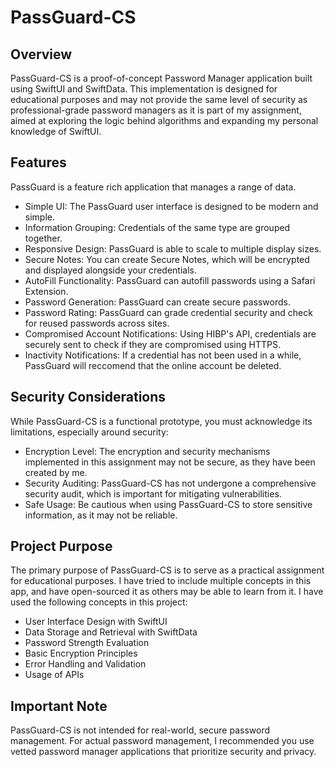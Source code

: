 # PassGuard-CS

## Overview
PassGuard-CS is a proof-of-concept Password Manager application built using SwiftUI and SwiftData. This implementation is designed for educational purposes and may not provide the same level of security as professional-grade password managers as it is part of my assignment, aimed at exploring the logic behind algorithms and expanding my personal knowledge of SwiftUI.

## Features
PassGuard is a feature rich application that manages a range of data.
- Simple UI: The PassGuard user interface is designed to be modern and simple.
- Information Grouping: Credentials of the same type are grouped together.
- Responsive Design: PassGuard is able to scale to multiple display sizes.
- Secure Notes: You can create Secure Notes, which will be encrypted and displayed alongside your credentials.
- AutoFill Functionality: PassGuard can autofill passwords using a Safari Extension.
- Password Generation: PassGuard can create secure passwords.
- Password Rating: PassGuard can grade credential security and check for reused passwords across sites.
- Compromised Account Notifications: Using HIBP's API, credentials are securely sent to check if they are compromised using HTTPS.
- Inactivity Notifications: If a credential has not been used in a while, PassGuard will reccomend that the online account be deleted.

## Security Considerations
While PassGuard-CS is a functional prototype, you must acknowledge its limitations, especially around security:
- Encryption Level: The encryption and security mechanisms implemented in this assignment may not be secure, as they have been created by me.
- Security Auditing: PassGuard-CS has not undergone a comprehensive security audit, which is important for mitigating vulnerabilities.
- Safe Usage: Be cautious when using PassGuard-CS to store sensitive information, as it may not be reliable.

## Project Purpose
The primary purpose of PassGuard-CS is to serve as a practical assignment for educational purposes. I have tried to include multiple concepts in this app, and have open-sourced it as others may be able to learn from it. I have used the following concepts in this project:
- User Interface Design with SwiftUI
- Data Storage and Retrieval with SwiftData
- Password Strength Evaluation
- Basic Encryption Principles
- Error Handling and Validation
- Usage of APIs

## Important Note
PassGuard-CS is not intended for real-world, secure password management. For actual password management, I recommended you use vetted password manager applications that prioritize security and privacy.
